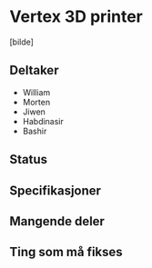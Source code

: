 # Vertex 3D printer
[bilde]

## Deltaker

  - William
  - Morten
  - Jiwen
  - Habdinasir
  - Bashir
  
## Status

## Specifikasjoner

## Mangende deler

## Ting som må fikses

